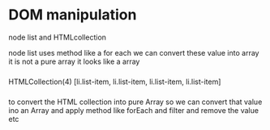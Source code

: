 # DOM manipulation

node list and HTMLcollection

node list uses method like a for each
we can convert these value into array it is not a pure array it looks like a array

###

HTMLCollection(4) [li.list-item, li.list-item, li.list-item, li.list-item]

###

to convert the HTML collection into pure Array so we can convert that value ino an Array and apply method like forEach and filter and remove the value etc
